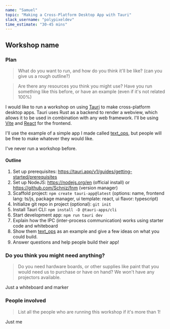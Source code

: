 ```yaml
---
name: "Samuel"
topic: "Making a Cross-Platform Desktop App with Tauri"
slack_username: "polypixeldev"
time_estimate: "30-45 mins"
---
```


## Workshop name

### Plan

> What do you want to run, and how do you think it'll be like? (can you give us a rough outline?)

> Are there any resources you think you might use? Have you run something like this before, or have an example (even if it's not related 100%)

I would like to run a workshop on using [Tauri](https://tauri.app) to make cross-platform desktop apps.
Tauri uses Rust as a backend to render a webview, which allows it to be used in combination with any web framework.
I'll be using [Vite](https://vitejs.dev) and [React](https://react.dev) for the frontend.

I'll use the example of a simple app I made called [text_ops](https://github.com/polypixeldev/text_ops), but people will be free to make whatever they would like.

I've never run a workshop before.

#### Outline
1. Set up prerequisites: https://tauri.app/v1/guides/getting-started/prerequisites
2. Set up NodeJS: https://nodejs.org/en (official install) or https://github.com/Schniz/fnm (version manager)
3. Scaffold project: `npm create tauri-app@latest` (options: name, frontend lang: ts/js, package manager, ui template: react, ui flavor: typescript)
4. Initialize git repo in project (optional): `git init`
5. Install Tauri CLI: `npm install -D @tauri-apps/cli`
6. Start development app: `npm run tauri dev`
7. Explain how the IPC (inter-process communication) works using starter code and whiteboard
8. Show them [text_ops](https://github.com/polypixeldev/text_ops) as an example and give a few ideas on what you could build.
9. Answer questions and help people build their app!

### Do you think you might need anything?

> Do you need hardware boards, or other supplies like paint that you would need us to purchase or have on hand? We won't have any projectors available.

Just a whiteboard and marker

### People involved

> List all the people who are running this workshop if it's more than 1!

Just me
